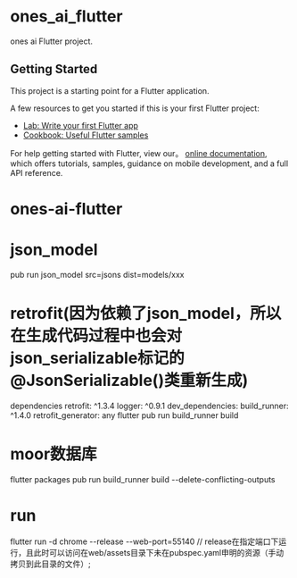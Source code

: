 # ones_ai_flutter

ones ai Flutter project.

## Getting Started

This project is a starting point for a Flutter application.

A few resources to get you started if this is your first Flutter project:

- [Lab: Write your first Flutter app](https://flutter.dev/docs/get-started/codelab)
- [Cookbook: Useful Flutter samples](https://flutter.dev/docs/cookbook)

For help getting started with Flutter, view our。
[online documentation](https://flutter.dev/docs), which offers tutorials,
samples, guidance on mobile development, and a full API reference.
# ones-ai-flutter
# json_model
pub run json_model src=jsons  dist=models/xxx

# retrofit(因为依赖了json_model，所以在生成代码过程中也会对json_serializable标记的@JsonSerializable()类重新生成)
dependencies
  retrofit: ^1.3.4
  logger: ^0.9.1
dev_dependencies:
  build_runner: ^1.4.0
  retrofit_generator: any
flutter pub run build_runner build 
# moor数据库
flutter packages pub run build_runner build --delete-conflicting-outputs
# run
 flutter run -d chrome --release --web-port=55140  // release在指定端口下运行，且此时可以访问在web/assets目录下未在pubspec.yaml申明的资源（手动拷贝到此目录的文件）;
